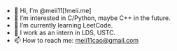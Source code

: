 - 👋 Hi, I’m @meii11[!meii.me]
- 👀 I’m interested in C/Python, maybe C++ in the future.
- 🌱 I’m currently learning LeetCode.
- 💞️ I work as an intern in LDS, USTC.
- 📫 How to reach me: meii11cao@gmail.com

<!---
meii11/meii11 is a ✨ special ✨ repository because its `README.md` (this file) appears on your GitHub profile.
You can click the Preview link to take a look at your changes.
--->
